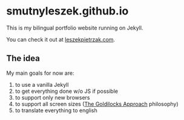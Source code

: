 # smutnyleszek.github.io

This is my bilingual portfolio website running on Jekyll.

You can check it out at [leszekpietrzak.com](http://leszekpietrzak.com).


## The idea

My main goals for now are:

1. to use a vanilla Jekyll
2. to get everything done w/o JS if possible
3. to support only new browsers
4. to support all screen sizes ([The Goldilocks Approach](http://goldilocksapproach.com/article/) philosophy)
5. to translate everything to english
